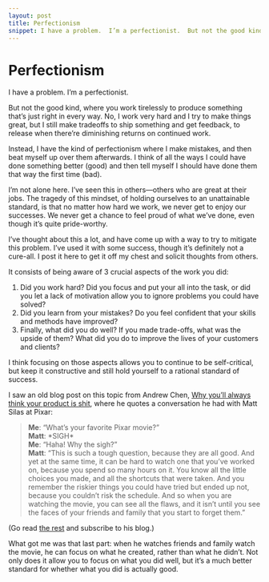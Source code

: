 ```yaml
---
layout: post
title: Perfectionism
snippet: I have a problem.  I’m a perfectionist.  But not the good kind, where you work tirelessly to produce something that’s just right in every way.  No, I work very hard and I try to make things great, but I still make tradeoffs to ship something and get feedback, to release when there’re diminishing returns on continued work.
---
```


# Perfectionism

I have a problem.  I’m a perfectionist.

But not the good kind, where you work tirelessly to produce something that’s just right in every way.  No, I work very hard and I try to make things great, but I still make tradeoffs to ship something and get feedback, to release when there’re diminishing returns on continued work.

Instead, I have the kind of perfectionism where I make mistakes, and then beat myself up over them afterwards.  I think of all the ways I could have done something better (good) and then tell myself I should have done them that way the first time (bad).

I’m not alone here. I’ve seen this in others—others who are great at their jobs.  The tragedy of this mindset, of holding ourselves to an unattainable standard, is that no matter how hard we work, we never get to enjoy our successes.  We never get a chance to feel proud of what we’ve done, even though it’s quite pride-worthy.

I’ve thought about this a lot, and have come up with a way to try to mitigate this problem.  I’ve used it with some success, though it’s definitely not a cure-all.  I post it here to get it off my chest and solicit thoughts from others.

It consists of being aware of 3 crucial aspects of the work you did:

1. Did you work hard?  Did you focus and put your all into the task, or did you let a lack of motivation allow you to ignore problems you could have solved?
1. Did you learn from your mistakes?  Do you feel confident that your skills and methods have improved?
1. Finally, what did you do well?  If you made trade-offs, what was the upside of them?  What did you do to improve the lives of your customers and clients?

I think focusing on those aspects allows you to continue to be self-critical, but keep it constructive and still hold yourself to a rational standard of success.

I saw an old blog post on this topic from Andrew Chen, [Why you’ll always think your product is shit](http://andrewchen.co/2012/03/02/why-your-product-will-never-seem-like-its-good-enough/), where he quotes a conversation he had with Matt Silas at Pixar:

>**Me**: “What’s your favorite Pixar movie?”  
**Matt**: \*SIGH\*  
**Me**: “Haha! Why the sigh?”  
**Matt**: “This is such a tough question, because they are all good. And yet at the same time, it can be hard to watch one that you’ve worked on, because you spend so many hours on it. You know all the little choices you made, and all the shortcuts that were taken. And you remember the riskier things you could have tried but ended up not, because you couldn’t risk the schedule. And so when you are watching the movie, you can see all the flaws, and it isn’t until you see the faces of your friends and family that you start to forget them.”

(Go read [the rest](http://andrewchen.co/2012/03/02/why-your-product-will-never-seem-like-its-good-enough/) and subscribe to his blog.)

What got me was that last part: when he watches friends and family watch the movie, he can focus on what he created, rather than what he didn’t. Not only does it allow you to focus on what you did well, but it’s a much better standard for whether what you did is actually good.